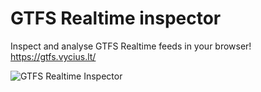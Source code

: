 # GTFS Realtime inspector

Inspect and analyse GTFS Realtime feeds in your browser! https://gtfs.vycius.lt/

![GTFS Realtime Inspector](https://user-images.githubusercontent.com/3719141/196124275-54d6a33a-7588-4458-a60e-fb63b5569626.png "GTFS Realtime inspector")
